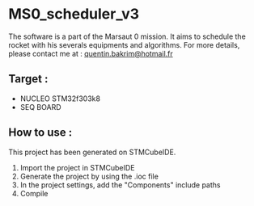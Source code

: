# MS0_scheduler_v3
The software is a part of the Marsaut 0 mission. It aims to schedule the rocket with his severals equipments and algorithms. 
For more details, please contact me at : quentin.bakrim@hotmail.fr

## Target :
- NUCLEO STM32f303k8
- SEQ BOARD

## How to use :
This project has been generated on STMCubeIDE. 
1. Import the project in STMCubeIDE
2. Generate the project by using the .ioc file
3. In the project settings, add the "Components" include paths
4. Compile

